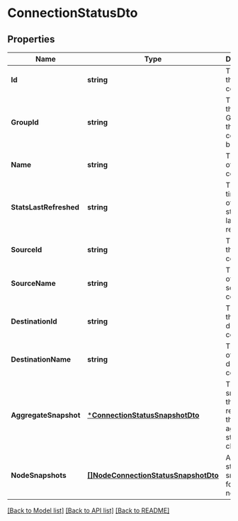 # ConnectionStatusDto

## Properties
Name | Type | Description | Notes
------------ | ------------- | ------------- | -------------
**Id** | **string** | The ID of the connection | [optional] [default to null]
**GroupId** | **string** | The ID of the Process Group that the connection belongs to | [optional] [default to null]
**Name** | **string** | The name of the connection | [optional] [default to null]
**StatsLastRefreshed** | **string** | The timestamp of when the stats were last refreshed | [optional] [default to null]
**SourceId** | **string** | The ID of the source component | [optional] [default to null]
**SourceName** | **string** | The name of the source component | [optional] [default to null]
**DestinationId** | **string** | The ID of the destination component | [optional] [default to null]
**DestinationName** | **string** | The name of the destination component | [optional] [default to null]
**AggregateSnapshot** | [***ConnectionStatusSnapshotDto**](ConnectionStatusSnapshotDTO.md) | The status snapshot that represents the aggregate stats of the cluster | [optional] [default to null]
**NodeSnapshots** | [**[]NodeConnectionStatusSnapshotDto**](NodeConnectionStatusSnapshotDTO.md) | A list of status snapshots for each node | [optional] [default to null]

[[Back to Model list]](../README.md#documentation-for-models) [[Back to API list]](../README.md#documentation-for-api-endpoints) [[Back to README]](../README.md)


